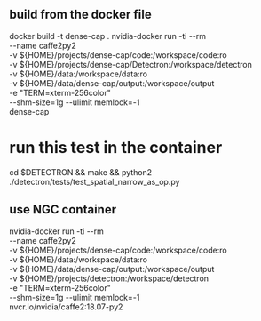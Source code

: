 ## build from the docker file
docker build -t dense-cap .
nvidia-docker run -ti --rm \
    --name caffe2py2 \
    -v ${HOME}/projects/dense-cap/code:/workspace/code:ro \
    -v ${HOME}/projects/dense-cap/Detectron:/workspace/detectron \
    -v ${HOME}/data:/workspace/data:ro \
    -v ${HOME}/data/dense-cap/output:/workspace/output \
    -e "TERM=xterm-256color" \
    --shm-size=1g --ulimit memlock=-1 \
    dense-cap
# run this test in the container
cd $DETECTRON && make && python2 ./detectron/tests/test_spatial_narrow_as_op.py

## use NGC container
nvidia-docker run -ti --rm \
    --name caffe2py2 \
    -v ${HOME}/projects/dense-cap/code:/workspace/code:ro \
    -v ${HOME}/data:/workspace/data:ro \
    -v ${HOME}/data/dense-cap/output:/workspace/output \
    -v ${HOME}/projects/detectron:/workspace/detectron\
    -e "TERM=xterm-256color" \
    --shm-size=1g --ulimit memlock=-1 \
    nvcr.io/nvidia/caffe2:18.07-py2
